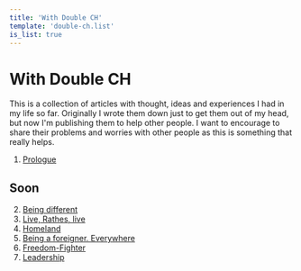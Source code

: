 ```yaml
---
title: 'With Double CH'
template: 'double-ch.list'
is_list: true
---
```


With Double CH
===

This is a collection of articles with thought, ideas and experiences I had in my life so far. Originally I wrote them down just to get them out of my head, but now I'm publishing them to help other people. I want to encourage to share their problems and worries with other people as this is something that really helps.

1. [Prologue](/)

## Soon

2. [Being different](#)
3. [Live, Rathes, live](#)
4. [Homeland](#)
5. [Being a foreigner. Everywhere](#)
6. [Freedom-Fighter](#)
7. [Leadership](#)